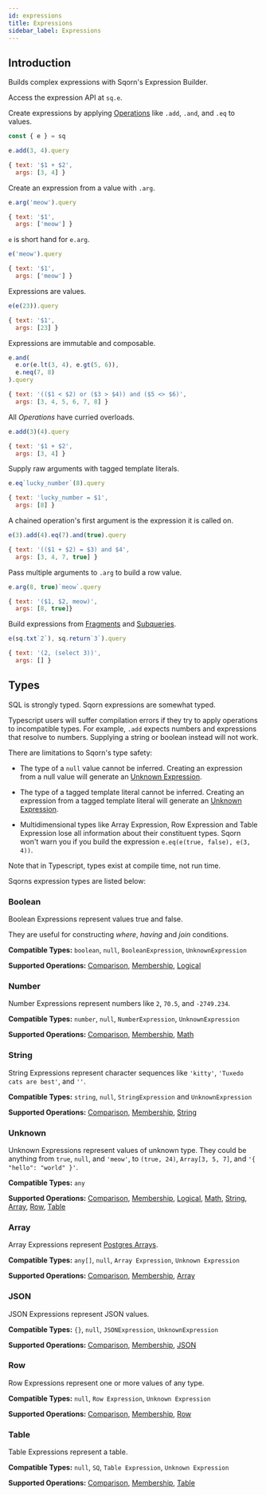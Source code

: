 ```yaml
---
id: expressions
title: Expressions
sidebar_label: Expressions
---
```


## Introduction

Builds complex expressions with Sqorn's Expression Builder.

Access the expression API at `sq.e`.

Create expressions by applying [Operations](operations) like `.add`, `.and`, and `.eq` to values.

```js
const { e } = sq

e.add(3, 4).query

{ text: '$1 + $2',
  args: [3, 4] }
```

Create an expression from a value with `.arg`.

```js
e.arg('meow').query

{ text: '$1',
  args: ['meow'] }
```

`e` is short hand for `e.arg`.

```js
e('meow').query

{ text: '$1',
  args: ['meow'] }
```

Expressions are values.

```js
e(e(23)).query

{ text: '$1',
  args: [23] }
```

Expressions are immutable and composable.

```js
e.and(
  e.or(e.lt(3, 4), e.gt(5, 6)),
  e.neq(7, 8)
).query

{ text: '(($1 < $2) or ($3 > $4)) and ($5 <> $6)',
  args: [3, 4, 5, 6, 7, 8] }
```

All *Operations* have curried overloads.

```js
e.add(3)(4).query

{ text: '$1 + $2',
  args: [3, 4] }
```

Supply raw arguments with tagged template literals.

```js
e.eq`lucky_number`(8).query

{ text: 'lucky_number = $1',
  args: [8] }
```

A chained operation's first argument is the expression it is called on.

```js
e(3).add(4).eq(7).and(true).query

{ text: '(($1 + $2) = $3) and $4',
  args: [3, 4, 7, true] }
```

Pass multiple arguments to `.arg` to build a row value.

```js
e.arg(8, true)`meow`.query

{ text: '($1, $2, meow)',
  args: [8, true]}
```

Build expressions from [Fragments](manual-queries.html#fragments) and [Subqueries](manual-queries.html#subqueries).

```js
e(sq.txt`2`), sq.return`3`).query

{ text: '(2, (select 3))',
  args: [] }
```

## Types

SQL is strongly typed. Sqorn expressions are somewhat typed.

Typescript users will suffer compilation errors if they try to apply operations to incompatible types. For example, `.add` expects numbers and expressions that resolve to numbers. Supplying a string or boolean instead will not work.

There are limitations to Sqorn's type safety:

* The type of a `null` value cannot be inferred. Creating an expression from a null value will generate an [Unknown Expression](#unknown).

* The type of a tagged template literal cannot be inferred. Creating an expression from a tagged template literal will generate an [Unknown Expression](#unknown).

* Multidimensional types like Array Expression, Row Expression and Table Expression lose all information about their constituent types. Sqorn won't warn you if you build the expression `e.eq(e(true, false), e(3, 4))`.

Note that in Typescript, types exist at compile time, not run time.

Sqorns expression types are listed below:

### Boolean

Boolean Expressions represent values true and false.

They are useful for constructing *where*, *having* and *join* conditions.

**Compatible Types:** `boolean`, `null`, `BooleanExpression`, `UnknownExpression`

**Supported Operations:** [Comparison](#comparison), [Membership](#membership), [Logical](#logical)

### Number

Number Expressions represent numbers like `2`, `70.5`, and `-2749.234`.

**Compatible Types:** `number`, `null`, `NumberExpression`, `UnknownExpression`

**Supported Operations:** [Comparison](#comparison), [Membership](#membership), [Math](#math)

### String

String Expressions represent character sequences like `'kitty'`, `'Tuxedo cats are best'`, and `''`.

**Compatible Types:** `string`, `null`, `StringExpression` and `UnknownExpression`

**Supported Operations:** [Comparison](#comparison), [Membership](#membership), [String](#string)

### Unknown

Unknown Expressions represent values of unknown type. They could be anything from `true`, `null`, and `'meow'`, to `(true, 24)`, `Array[3, 5, 7]`, and `'{ "hello": "world" }'`.

**Compatible Types:** `any`

**Supported Operations:** [Comparison](#comparison), [Membership](#membership), [Logical](#logical), [Math](#math), [String](#string), [Array](#array), [Row](#row), [Table](#table)

### Array

Array Expressions represent [Postgres Arrays](https://www.postgresql.org/docs/current/arrays.html).

**Compatible Types:** `any[]`, `null`, `Array Expression`, `Unknown Expression` 

**Supported Operations:** [Comparison](#comparison), [Membership](#membership), [Array](#array)

### JSON

JSON Expressions represent JSON values.

**Compatible Types:** `{}`, `null`, `JSONExpression`, `UnknownExpression`

**Supported Operations:** [Comparison](#comparison), [Membership](#membership), [JSON](#json)

### Row

Row Expressions represent one or more values of any type.

**Compatible Types:** `null`, `Row Expression`, `Unknown Expression`

**Supported Operations:** [Comparison](#comparison), [Membership](#membership), [Row](#row)

### Table

Table Expressions represent a table.

**Compatible Types:** `null`, `SQ`, `Table Expression`, `Unknown Expression`

**Supported Operations:** [Comparison](#comparison), [Membership](#membership), [Table](#table)
